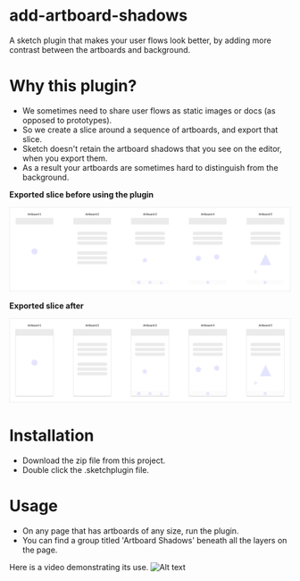 # add-artboard-shadows
A sketch plugin that makes your user flows look better, by adding more contrast between the artboards and background.

# Why this plugin?
- We sometimes need to share user flows as static images or docs (as opposed to prototypes).
- So we create a slice around a sequence of artboards, and export that slice.
- Sketch doesn't retain the artboard shadows that you see on the editor, when you export them.
- As a result your artboards are sometimes hard to distinguish from the background.


**Exported slice before using the plugin**

![Alt text](screenshots/exported-slice-before.png)

**Exported slice after**

![Alt text](screenshots/exported-slice-after.png)

# Installation
- Download the zip file from this project.
- Double click the .sketchplugin file.

# Usage
- On any page that has artboards of any size, run the plugin.
- You can find a group titled 'Artboard Shadows' beneath all the layers on the page.

Here is a video demonstrating its use.
![Alt text](https://vimeo.com/225790786)

